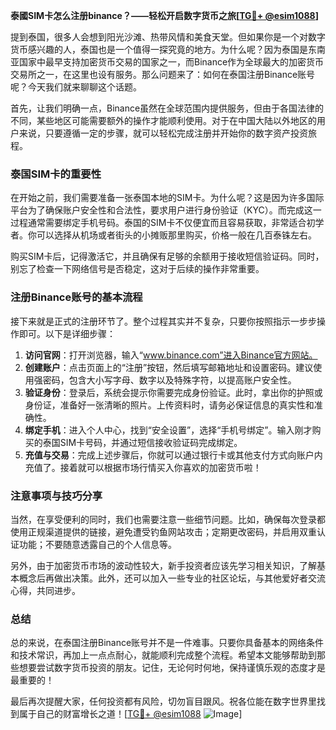**泰國SIM卡怎么注册binance？——轻松开启数字货币之旅[[TG💪+ @esim1088](https://t.me/s/esim1088)]**

提到泰国，很多人会想到阳光沙滩、热带风情和美食天堂。但如果你是一个对数字货币感兴趣的人，泰国也是一个值得一探究竟的地方。为什么呢？因为泰国是东南亚国家中最早支持加密货币交易的国家之一，而Binance作为全球最大的加密货币交易所之一，在这里也设有服务。那么问题来了：如何在泰国注册Binance账号呢？今天我们就来聊聊这个话题。

首先，让我们明确一点，Binance虽然在全球范围内提供服务，但由于各国法律的不同，某些地区可能需要额外的操作才能顺利使用。对于在中国大陆以外地区的用户来说，只要遵循一定的步骤，就可以轻松完成注册并开始你的数字资产投资旅程。

### 泰国SIM卡的重要性

在开始之前，我们需要准备一张泰国本地的SIM卡。为什么呢？这是因为许多国际平台为了确保账户安全性和合法性，要求用户进行身份验证（KYC）。而完成这一过程通常需要绑定手机号码。泰国的SIM卡不仅便宜而且容易获取，非常适合初学者。你可以选择从机场或者街头的小摊贩那里购买，价格一般在几百泰铢左右。

购买SIM卡后，记得激活它，并且确保有足够的余额用于接收短信验证码。同时，别忘了检查一下网络信号是否稳定，这对于后续的操作非常重要。

### 注册Binance账号的基本流程

接下来就是正式的注册环节了。整个过程其实并不复杂，只要你按照指示一步步操作即可。以下是详细步骤：

1. **访问官网**：打开浏览器，输入“www.binance.com”进入Binance官方网站。
2. **创建账户**：点击页面上的“注册”按钮，然后填写邮箱地址和设置密码。建议使用强密码，包含大小写字母、数字以及特殊字符，以提高账户安全性。
3. **验证身份**：登录后，系统会提示你需要完成身份验证。此时，拿出你的护照或身份证，准备好一张清晰的照片。上传资料时，请务必保证信息的真实性和准确性。
4. **绑定手机**：进入个人中心，找到“安全设置”，选择“手机号绑定”。输入刚才购买的泰国SIM卡号码，并通过短信接收验证码完成绑定。
5. **充值与交易**：完成上述步骤后，你就可以通过银行卡或其他支付方式向账户内充值了。接着就可以根据市场行情买入你喜欢的加密货币啦！

### 注意事项与技巧分享

当然，在享受便利的同时，我们也需要注意一些细节问题。比如，确保每次登录都使用正规渠道提供的链接，避免遭受钓鱼网站攻击；定期更改密码，并启用双重认证功能；不要随意透露自己的个人信息等。

另外，由于加密货币市场的波动性较大，新手投资者应该先学习相关知识，了解基本概念后再做出决策。此外，还可以加入一些专业的社区论坛，与其他爱好者交流心得，共同进步。

### 总结

总的来说，在泰国注册Binance账号并不是一件难事。只要你具备基本的网络条件和技术常识，再加上一点点耐心，就能顺利完成整个流程。希望本文能够帮助到那些想要尝试数字货币投资的朋友。记住，无论何时何地，保持谨慎乐观的态度才是最重要的！

最后再次提醒大家，任何投资都有风险，切勿盲目跟风。祝各位能在数字世界里找到属于自己的财富增长之道！[[TG💪+ @esim1088](https://t.me/s/esim1088) ![Image](https://i.postimg.cc/4NQfJmqS/Snipaste-2025-05-13-00-14-12.png)]